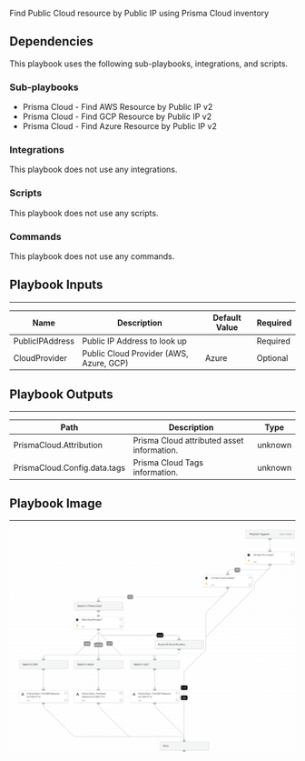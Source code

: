 Find Public Cloud resource by Public IP using Prisma Cloud inventory

## Dependencies

This playbook uses the following sub-playbooks, integrations, and scripts.

### Sub-playbooks

* Prisma Cloud - Find AWS Resource by Public IP v2
* Prisma Cloud - Find GCP Resource by Public IP v2
* Prisma Cloud - Find Azure Resource by Public IP v2

### Integrations

This playbook does not use any integrations.

### Scripts

This playbook does not use any scripts.

### Commands

This playbook does not use any commands.

## Playbook Inputs

---

| **Name** | **Description** | **Default Value** | **Required** |
| --- | --- | --- | --- |
| PublicIPAddress | Public IP Address to look up |  | Required |
| CloudProvider | Public Cloud Provider \(AWS, Azure, GCP\) | Azure | Optional |

## Playbook Outputs

---

| **Path** | **Description** | **Type** |
| --- | --- | --- |
| PrismaCloud.Attribution | Prisma Cloud attributed asset information. | unknown |
| PrismaCloud.Config.data.tags | Prisma Cloud Tags information. | unknown |

## Playbook Image

---

![Prisma Cloud - Find Public Cloud Resource by Public IP v2](../doc_files/Prisma_Cloud_-_Find_Public_Cloud_Resource_by_Public_IP_v2.png)
